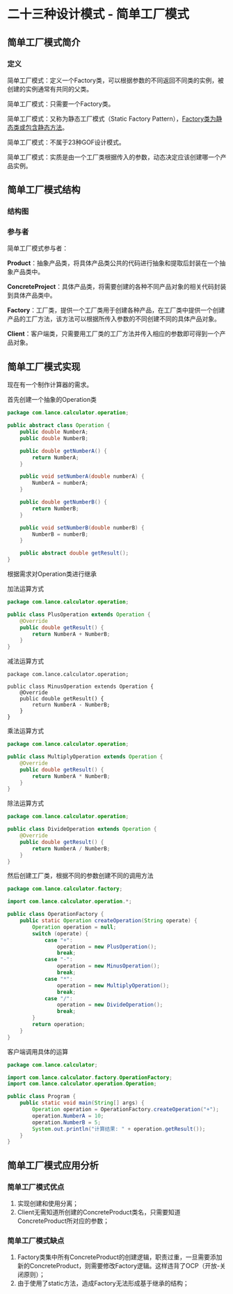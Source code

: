 # 二十三种设计模式 - 简单工厂模式



## 简单工厂模式简介

### 定义

简单工厂模式：定义一个Factory类，可以根据参数的不同返回不同类的实例，被创建的实例通常有共同的父类。

简单工厂模式：只需要一个Factory类。

简单工厂模式：又称为静态工厂模式（Static Factory Pattern），<u>Factory类为静态类或包含静态方法</u>。

简单工厂模式：不属于23种GOF设计模式。

简单工厂模式：实质是由一个工厂类根据传入的参数，动态决定应该创建哪一个产品实例。



## 简单工厂模式结构

### 结构图

### 参与者

简单工厂模式参与者：

**Product**：抽象产品类，将具体产品类公共的代码进行抽象和提取后封装在一个抽象产品类中。

**ConcreteProject**：具体产品类，将需要创建的各种不同产品对象的相关代码封装到具体产品类中。

**Factory**：工厂类，提供一个工厂类用于创建各种产品，在工厂类中提供一个创建产品的工厂方法，该方法可以根据所传入参数的不同创建不同的具体产品对象。

**Client**：客户端类，只需要用工厂类的工厂方法并传入相应的参数即可得到一个产品对象。



## 简单工厂模式实现
现在有一个制作计算器的需求。

首先创建一个抽象的Operation类

```java
package com.lance.calculator.operation;

public abstract class Operation {
    public double NumberA;
    public double NumberB;

    public double getNumberA() {
        return NumberA;
    }

    public void setNumberA(double numberA) {
        NumberA = numberA;
    }

    public double getNumberB() {
        return NumberB;
    }

    public void setNumberB(double numberB) {
        NumberB = numberB;
    }

    public abstract double getResult();
}
```

根据需求对Operation类进行继承

加法运算方式

```java
package com.lance.calculator.operation;

public class PlusOperation extends Operation {
    @Override
    public double getResult() {
        return NumberA + NumberB;
    }
}
```

减法运算方式

```
package com.lance.calculator.operation;

public class MinusOperation extends Operation {
    @Override
    public double getResult() {
        return NumberA - NumberB;
    }
}
```

乘法运算方式

```java
package com.lance.calculator.operation;

public class MultiplyOperation extends Operation {
    @Override
    public double getResult() {
        return NumberA * NumberB;
    }
}
```

除法运算方式

```java
package com.lance.calculator.operation;

public class DivideOperation extends Operation {
    @Override
    public double getResult() {
        return NumberA / NumberB;
    }
}
```

然后创建工厂类，根据不同的参数创建不同的调用方法

```java
package com.lance.calculator.factory;

import com.lance.calculator.operation.*;

public class OperationFactory {
    public static Operation createOperation(String operate) {
        Operation operation = null;
        switch (operate) {
            case "+":
                operation = new PlusOperation();
                break;
            case "-":
                operation = new MinusOperation();
                break;
            case "*":
                operation = new MultiplyOperation();
                break;
            case "/":
                operation = new DivideOperation();
                break;
        }
        return operation;
    }
}
```

客户端调用具体的运算

```java
package com.lance.calculator;

import com.lance.calculator.factory.OperationFactory;
import com.lance.calculator.operation.Operation;

public class Program {
    public static void main(String[] args) {
        Operation operation = OperationFactory.createOperation("+");
        operation.NumberA = 10;
        operation.NumberB = 5;
        System.out.println("计算结果: " + operation.getResult());
    }
}
```



## 简单工厂模式应用分析

### 简单工厂模式优点

1. 实现创建和使用分离；
2. Client无需知道所创建的ConcreteProduct类名，只需要知道ConcreteProduct所对应的参数；

### 简单工厂模式缺点

1. Factory类集中所有ConcreteProduct的创建逻辑，职责过重，一旦需要添加新的ConcreteProduct，则需要修改Factory逻辑。这样违背了OCP（开放-关闭原则）；
2. 由于使用了static方法，造成Factory无法形成基于继承的结构；

